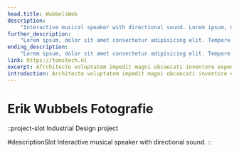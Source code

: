 ```yaml
---
head.title: WubbelsWeb
description: 
    "Interactive musical speaker with directional sound. Lorem ipsum, dolor sit amet consectetur adipisicing elit. Tempore fugiat perspiciatis doloremque nostrum harum ex eius autem. Architecto voluptatem impedit magni obcaecati inventore expedita, molestias libero facilis similique? Expedita, delectus."
further_description: 
    "Lorem ipsum, dolor sit amet consectetur adipisicing elit. Tempore fugiat perspiciatis doloremque nostrum harum ex eius autem. Architecto voluptatem impedit magni obcaecati inventore expedita, molestias libero facilis similique? Expedita, delectus. Lorem ipsum, dolor sit amet consectetur adipisicing elit. Tempore fugiat perspiciatis doloremque nostrum harum ex eius autem. Architecto voluptatem impedit magni obcaecati inventore expedita, molestias libero facilis similique? Expedita, delectus."
ending_description: 
    "Lorem ipsum, dolor sit amet consectetur adipisicing elit. Tempore fugiat perspiciatis doloremque nostrum harum ex eius autem. Architecto voluptatem impedit magni obcaecati inventore expedita, molestias libero facilis similique? Expedita, delectus. Lorem ipsum, dolor sit amet consectetur adipisicing elit. Tempore fugiat perspiciatis doloremque nostrum harum ex eius autem. Architecto voluptatem impedit magni obcaecati inventore expedita, molestias libero facilis similique? Expedita, delectus."
link: https://tomstech.nl
excerpt: Afrchitecto voluptatem impedit magni obcaecati inventore expedita, molestias libero facilis similique? Expedita, delectus.
introduction: Architecto voluptatem impedit magni obcaecati inventore expedita, molestias libero facilis similique? Expedita, delectus.
---
```

# Erik Wubbels Fotografie
::project-slot
Industrial Design project

#descriptionSlot
Interactive musical speaker with directional sound.
::

<!-- # Erik Wubbels Fotografie
::project-slot
Fotografie enzo

#namedSlot
Beschrijving gaat hier waarschijnlijk.
:: -->
